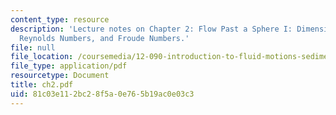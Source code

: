 ```yaml
---
content_type: resource
description: 'Lecture notes on Chapter 2: Flow Past a Sphere I: Dimensional Analysis,
  Reynolds Numbers, and Froude Numbers.'
file: null
file_location: /coursemedia/12-090-introduction-to-fluid-motions-sediment-transport-and-current-generated-sedimentary-structures-fall-2006/81c03e112bc28f5a0e765b19ac0e03c3_ch2.pdf
file_type: application/pdf
resourcetype: Document
title: ch2.pdf
uid: 81c03e11-2bc2-8f5a-0e76-5b19ac0e03c3
---
```

